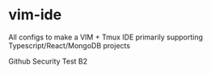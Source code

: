 # vim-ide

All configs to make a VIM + Tmux IDE primarily supporting Typescript/React/MongoDB projects

Github Security Test B2

